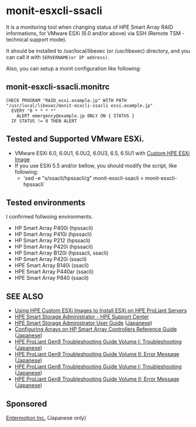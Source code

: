 # monit-esxcli-ssacli
It is a monitoring tool when changing status of HPE Smart Array RAID informations,
for VMware ESXi (6.0 and/or above) via SSH (Remote TSM - technical support mode).

It should be installed to /usr/local/libexec (or /usr/libexec) directory, and you
can call it with `SERVERNAME(or IP address)`.

Also, you can setup a monit configuration like following:

## monit-esxcli-ssacli.monitrc
```text
CHECK PROGRAM "RAID_esxi.example.jp" WITH PATH "/usr/local/libexec/monit-esxcli-ssacli esxi.example.jp"
  EVERY "0 * * * *"
    ALERT emergency@example.jp ONLY ON { STATUS }
  IF STATUS != 0 THEN ALERT
```

## Tested and Supported VMware ESXi.
- VMware ESXi 6.0, 6.0U1, 6.0U2, 6.0U3, 6.5, 6.5U1 with [Custom HPE ESXi Image](https://www.hpe.com/info/esxidownload)
- If you use ESXi 5.5 and/or bellow, you should modify the script, like following:
  - 'sed -e "s/ssacli/hpssacli/g" monit-esxcli-ssacli > monit-esxcli-hpssacli`

## Tested environments
I confirmed follwoing environments.
- HP Smart Array P400i   (hpssacli)
- HP Smart Array P410i   (hpssacli)
- HP Smart Array P212    (hpssacli)
- HP Smart Array P420i   (hpssacli)
- HP Smart Array B120i   (hpssacli, ssacli)
- HP Smart Array P420i   (ssacli)
- HPE Smart Array B140i  (ssacli)
- HPE Smart Array P440ar (ssacli)
- HPE Smart Array P840   (ssacli)

## SEE ALSO
- [Using HPE Custom ESXi Images to Install ESXi on HPE ProLiant Servers](https://www.hpe.com/info/esxidownload)
- [HPE Smart Storage Administrator - HPE Support Center](https://www.hpe.com/support/ssa)
- [HPE Smart Storage Administrator User Guide](https://www.hpe.com/support/SSA_UG_en) ([Japanese](https://www.hpe.com/support/SSA_UG_ja))
- [Configuring Arrays on HP Smart Array Controllers Reference Guide](https://www.hpe.com/support/CASAC_RG_en) ([Japanese](https://www.hpe.com/support/CASAC_RG_jp))
- [HPE ProLiant Gen9 Troubleshooting Guide Volume I:  Troubleshooting](https://www.hpe.com/support/Gen9_TSG_en) ([Japanese](https://www.hpe.com/support/Gen9_TSG_ja))
- [HPE ProLiant Gen9 Troubleshooting Guide Volume II: Error Message](https://www.hpe.com/support/Gen9_EMG_en) ([Japanese](https://www.hpe.com/support/Gen9_EMG_ja))
- [HPE ProLiant Gen8 Troubleshooting Guide Volume I:  Troubleshooting](https://www.hpe.com/support/ProLiant_TSG_v1_en) ([Japanese](https://www.hpe.com/support/ProLiant_TSG_v1_jp))
- [HPE ProLiant Gen8 Troubleshooting Guide Volume II: Error Message](https://www.hpe.com/support/ProLiant_EMG_v1_en) ([Japanese](https://www.hpe.com/support/ProLiant_EMG_v1_jp))

## Sponsored
[Entermotion Inc.](http://entermotion.jp/) (Japanese only)
